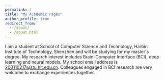 ```yaml
---
permalink: /
title: "My Academic Pages"
author_profile: true
redirect_from: 
  - /about/
  - /about.html
---
```


I am a student at School of Computer Science and Technology, Harbin Institute of Technology, Shenzhen and will be studying for my master's degree. My research interest includes Brain-Computer Interface (BCI), deep learning and neural models.
My school email address is 200110217@stu.hit.edu.cn. Colleagues engaged in BCI research are very welcome to exchange experiences together.
